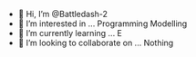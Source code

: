 - 👋 Hi, I’m @Battledash-2
- 👀 I’m interested in ...
Programming
Modelling
- 🌱 I’m currently learning ...
E
- 💞️ I’m looking to collaborate on ...
Nothing

<!---
Battledash-2/Battledash-2 is a ✨ special ✨ repository because its `README.md` (this file) appears on your GitHub profile.
You can click the Preview link to take a look at your changes.
--->
